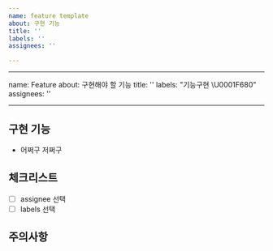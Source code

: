 ```yaml
---
name: feature template
about: 구현 기능
title: ''
labels: ''
assignees: ''

---
```


---
name: Feature
about: 구현해야 할 기능
title: ''
labels: "기능구현 \U0001F680"
assignees: ''

---

## 구현 기능
- 어쩌구 저쩌구
## 체크리스트
- [ ] assignee 선택
- [ ] labels 선택
## 주의사항
